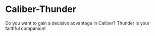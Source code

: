 # Caliber-Thunder
Do you want to gain a decisive advantage in Caliber? Thunder is your faithful companion!
